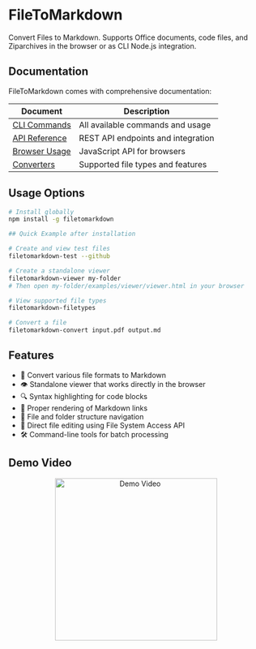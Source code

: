 # FileToMarkdown

Convert Files to Markdown. Supports Office documents, code files, and Ziparchives in the browser or as CLI Node.js integration.

## Documentation

FileToMarkdown comes with comprehensive documentation:

| Document | Description |
|----------|-------------|
| [CLI Commands](docs/COMMANDS.md) | All available commands and usage |
| [API Reference](docs/API.md) | REST API endpoints and integration |
| [Browser Usage](docs/BROWSER.md) | JavaScript API for browsers |
| [Converters](docs/CONVERTERS.md) | Supported file types and features |

## Usage Options

```bash
# Install globally
npm install -g filetomarkdown

## Quick Example after installation

# Create and view test files
filetomarkdown-test --github

# Create a standalone viewer
filetomarkdown-viewer my-folder
# Then open my-folder/examples/viewer/viewer.html in your browser

# View supported file types
filetomarkdown-filetypes

# Convert a file
filetomarkdown-convert input.pdf output.md
```

## Features

- 📄 Convert various file formats to Markdown
- 👁️ Standalone viewer that works directly in the browser
- 🔍 Syntax highlighting for code blocks
- 🔗 Proper rendering of Markdown links
- 📂 File and folder structure navigation
- 🔧 Direct file editing using File System Access API
- 🛠️ Command-line tools for batch processing

## Demo Video
<div align="center">
  <a href="https://youtu.be/UkGT3DDPTGI">
    <img src="https://img.youtube.com/vi/UkGT3DDPTGI/mqdefault.jpg" width="320" alt="Demo Video" />
  </a>
</div>
